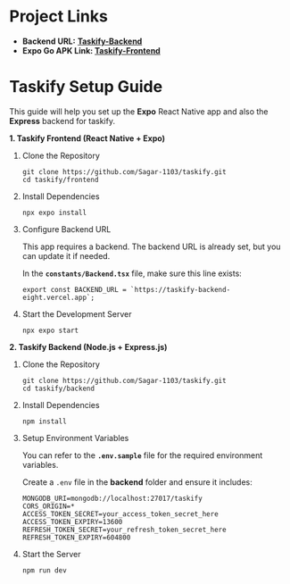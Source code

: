 # **Project Links**

* **Backend URL:** **[Taskify-Backend](https://taskify-backend-eight.vercel.app)**
* **Expo Go APK Link: [Taskify-Frontend](https://expo.dev/accounts/sagar1103/projects/frontend/builds/8a990062-7119-469e-9761-092f7be8645b)**

# **Taskify Setup Guide**

This guide will help you set up the **Expo** React Native app and also the **Express** backend for taskify.

**1. Taskify Frontend (React Native + Expo)**

1. Clone the Repository

   ```
   git clone https://github.com/Sagar-1103/taskify.git
   cd taskify/frontend
   ```
2. Install Dependencies

   ```
   npx expo install
   ```
3. Configure Backend URL

   This app requires a backend. The backend URL is already set, but you can update it if needed.

   In the **`constants/Backend.tsx`** file, make sure this line exists:

   ```
   export const BACKEND_URL = `https://taskify-backend-eight.vercel.app`;
   ```
4. Start the Development Server

   ```
   npx expo start
   ```

**2. Taskify Backend (Node.js + Express.js)**

1. Clone the Repository

   ```
   git clone https://github.com/Sagar-1103/taskify.git
   cd taskify/backend
   ```
2. Install Dependencies

   ```
   npm install
   ```
3. Setup Environment Variables

   You can refer to the **`.env.sample`** file for the required environment variables.

   Create a `.env` file in the **backend** folder and ensure it includes:

   ```
   MONGODB_URI=mongodb://localhost:27017/taskify
   CORS_ORIGIN=*
   ACCESS_TOKEN_SECRET=your_access_token_secret_here
   ACCESS_TOKEN_EXPIRY=13600
   REFRESH_TOKEN_SECRET=your_refresh_token_secret_here
   REFRESH_TOKEN_EXPIRY=604800
   ```
4. Start the Server

   ```
   npm run dev
   ```
